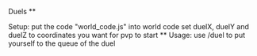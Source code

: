 Duels
**

Setup:
put the code "world_code.js" into world code
set duelX, duelY and duelZ to coordinates you want for pvp to start
**
Usage:
use /duel to put yourself to the queue of the duel
